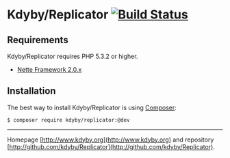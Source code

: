Kdyby/Replicator [![Build Status](https://secure.travis-ci.org/Kdyby/Replicator.png?branch=master)](http://travis-ci.org/Kdyby/Replicator)
===========================


Requirements
------------

Kdyby/Replicator requires PHP 5.3.2 or higher.

- [Nette Framework 2.0.x](https://github.com/nette/nette)


Installation
------------

The best way to install Kdyby/Replicator is using  [Composer](http://getcomposer.org/):

```sh
$ composer require kdyby/replicator:@dev
```


-----

Homepage [http://www.kdyby.org](http://www.kdyby.org) and repository [http://github.com/kdyby/Replicator](http://github.com/kdyby/Replicator).
